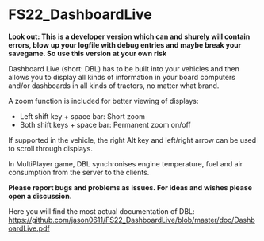 # FS22_DashboardLive

**Look out: This is a developer version which can and shurely will contain errors, blow up your logfile with debug entries and maybe break your savegame. So use this version at your own risk**

Dashboard Live (short: DBL) has to be built into your vehicles and then allows you to display all kinds of information in your board computers and/or dashboards in all kinds of tractors, no matter what brand. 

A zoom function is included for better viewing of displays: 
- Left shift key + space bar: Short zoom
- Both shift keys + space bar: Permanent zoom on/off 

If supported in the vehicle, the right Alt key and left/right arrow can be used to scroll through displays.

In MultiPlayer game, DBL synchronises engine temperature, fuel and air consumption from the server to the clients.

**Please report bugs and problems as issues. For ideas and wishes please open a discussion.**

Here you will find the most actual documentation of DBL: https://github.com/jason0611/FS22_DashboardLive/blob/master/doc/DashboardLive.pdf

